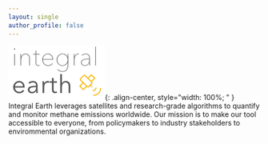 ```yaml
---
layout: single
author_profile: false
---
```

<!-- <div class="flex-container">
  <img class="img-circle-avatar" src="/assets/images/logos/dark/logo_curlybrackets_dark.png">
</div> -->
  <!-- <div class="bio">Integral Earth uses atmospheric modeling, satellite data and research-grade algorithms to quantify and monitor methane emissions worldwide.</div>  -->
  ![Methane](/assets/images/logos/dark/logo_twolevels_dark.png){: .align-center, style="width: 100%; " }
  Integral Earth leverages satellites and research-grade algorithms to quantify and monitor methane emissions worldwide. Our mission is to make our tool accessible to everyone, from policymakers to industry stakeholders to envirommental organizations.